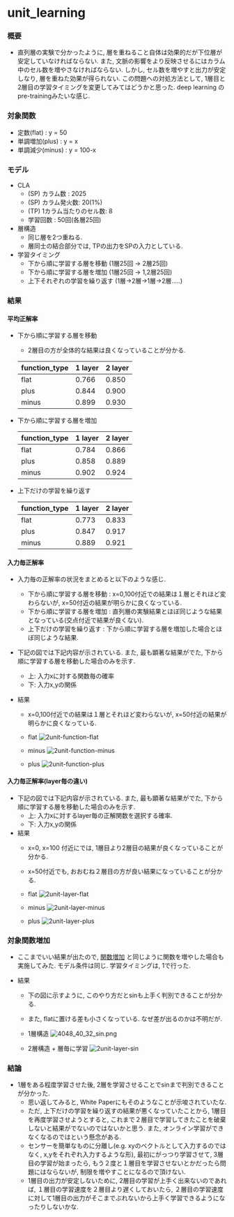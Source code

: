 unit_learning
====

### 概要
+ 直列層の実験で分かったように, 層を重ねること自体は効果的だが下位層が安定していなければならない. また, 文脈の影響をより反映させるにはカラム中のセル数を増やさなければならない. しかし, セル数を増やすと出力が安定しなり, 層を重ねた効果が得られない. この問題への対処方法として, 1層目と2層目の学習タイミングを変更してみてはどうかと思った. deep learning のpre-trainingみたいな感じ.

### 対象関数
+ 定数(flat)     : y = 50
+ 単調増加(plus)  : y = x
+ 単調減少(minus) : y = 100-x

### モデル
+ CLA
  + (SP) カラム数    : 2025
  + (SP) カラム発火数: 20(1%)
  + (TP) 1カラム当たりのセル数: 8
  + 学習回数 : 50回(各層25回)
+ 層構造
  + 同じ層を2つ重ねる.
  + 層同士の結合部分では, TPの出力をSPの入力としている.
+ 学習タイミング
  + 下から順に学習する層を移動 (1層25回 -> 2層25回)
  + 下から順に学習する層を増加 (1層25回 -> 1,2層25回)
  + 上下それぞれの学習を繰り返す (1層->2層->1層->2層.....)

### 結果
#### 平均正解率
+ 下から順に学習する層を移動
  + 2層目の方が全体的な結果は良くなっていることが分かる.

  | function_type | 1 layer | 2 layer |
  | -----         | -----   | -----   |
  | flat          | 0.766   | 0.850   |
  | plus          | 0.844   | 0.900   |
  | minus         | 0.899   | 0.930   |

+ 下から順に学習する層を増加

  | function_type | 1 layer | 2 layer |
  | -----         | -----   | -----   |
  | flat          | 0.784   | 0.866   |
  | plus          | 0.858   | 0.889   |
  | minus         | 0.902   | 0.924   |

+ 上下だけの学習を繰り返す

  | function_type | 1 layer | 2 layer |
  | -----         | -----   | -----   |
  | flat          | 0.773   | 0.833   |
  | plus          | 0.847   | 0.917   |
  | minus         | 0.889   | 0.921   |


#### 入力毎正解率
+ 入力毎の正解率の状況をまとめると以下のような感じ.
  + 下から順に学習する層を移動 : x=0,100付近での結果は１層とそれほど変わらないが, x=50付近の結果が明らかに良くなっている.
  + 下から順に学習する層を増加 : 直列層の実験結果とほぼ同じような結果となっている(交点付近で結果が良くない).
  + 上下だけの学習を繰り返す   : 下から順に学習する層を増加した場合とほぼ同じような結果.

+ 下記の図では下記内容が示されている. また, 最も顕著な結果がでた, 下から順に学習する層を移動した場合のみを示す.
  + 上: 入力xに対する関数毎の確率
  + 下: 入力x,yの関係
+ 結果
  + x=0,100付近での結果は１層とそれほど変わらないが, x=50付近の結果が明らかに良くなっている.

  + flat
   ![2unit-function-flat](images/unit_learning/2unit-function-flat.png)

  + minus
   ![2unit-function-minus](images/unit_learning/2unit-function-minus.png)

  + plus
   ![2unit-function-plus](images/unit_learning/2unit-function-plus.png)


#### 入力毎正解率(layer毎の違い)
+ 下記の図では下記内容が示されている. また, 最も顕著な結果がでた, 下から順に学習する層を移動した場合のみを示す.
  + 上: 入力xに対するlayer毎の正解関数を選択する確率.
  + 下: 入力x,yの関係
+ 結果
  + x=0, x=100 付近にでは, 1層目より2層目の結果が良くなっていることが分かる.
  + x=50付近でも, おおむね２層目の方が良い結果になっていることが分かる.

  + flat
   ![2unit-layer-flat](images/unit_learning/2unit-layer-flat.png)

  + minus
   ![2unit-layer-minus](images/unit_learning/2unit-layer-minus.png)

  + plus
   ![2unit-layer-plus](images/unit_learning/2unit-layer-plus.png)


### 対象関数増加
+ ここまでいい結果が出たので, [関数増加](docs/add_function.md) と同じように関数を増やした場合も実施してみた. モデル条件は同じ. 学習タイミングは, 1で行った.

+ 結果
  + 下の図に示すように, このやり方だとsinも上手く判別できることが分かる.
  + また, flatに置ける差も小さくなっている. なぜ差が出るのかは不明だが.

  + 1層構造
  ![4048_40_32_sin.png](images/4048_40_32_sin.png)

  + 2層構造 + 層毎に学習
  ![2unit-layer-sin](images/unit_learn_6func/2layer-sin.png)




### 結論
+ 1層をある程度学習させた後, 2層を学習させることでsinまで判別できることが分かった.
  + 思い返してみると, White Paperにもそのようなことが示唆されていたな.
  + ただ, 上下だけの学習を繰り返すの結果が悪くなっていたことから, 1層目を再度学習させようとすると, これまで２層目で学習してきたことを破棄しないと結果がでないのではないかと思う. また, オンライン学習ができなくなるのではという懸念がある.
  + センサーを簡単なものに分離し(e.g. xyのベクトルとして入力するのではなく, x,yをそれぞれ入力するような形), 最初にがっつり学習させて, 3層目の学習が始まったら, もう２度と１層目を学習させないとかだったら問題にはならないが, 制限を増やすことになるので頂けない.
  + 1層目の出力が安定しないために, 2層目の学習が上手く出来ないのであれば, １層目の学習速度を２層目より遅くしておいたら, ２層目の学習速度に対して1層目の出力がそこまでぶれないから上手く学習できるようになったりしないかな.




